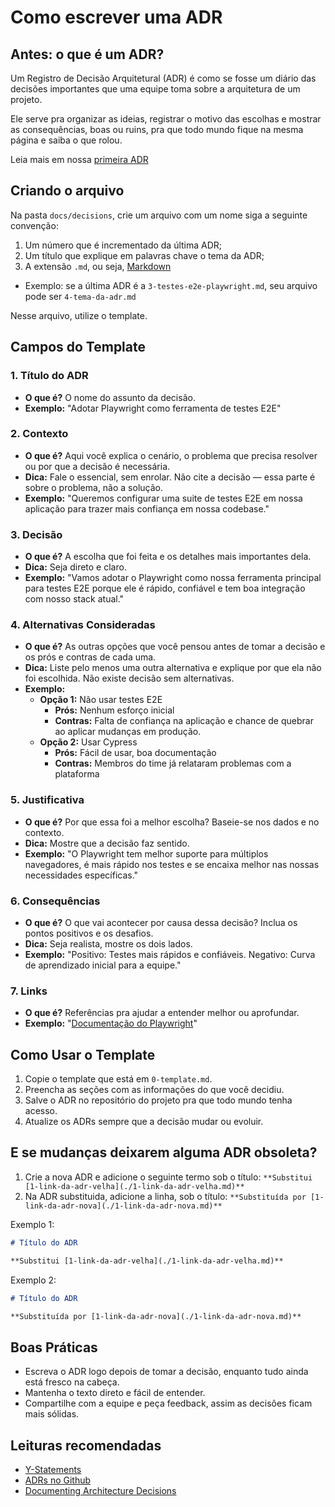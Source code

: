 # Como escrever uma ADR

## Antes: o que é um ADR?

Um Registro de Decisão Arquitetural (ADR) é como se fosse um diário das decisões importantes que uma equipe toma sobre a arquitetura de um projeto.

Ele serve pra organizar as ideias, registrar o motivo das escolhas e mostrar as consequências, boas ou ruins, pra que todo mundo fique na mesma página e saiba o que rolou.

Leia mais em nossa [primeira ADR](./1-adr.md)

## Criando o arquivo

Na pasta `docs/decisions`, crie um arquivo com um nome siga a seguinte convenção:

1. Um número que é incrementado da última ADR;
2. Um título que explique em palavras chave o tema da ADR;
3. A extensão `.md`, ou seja, [Markdown](https://www.markdownguide.org/)

- Exemplo: se a última ADR é a `3-testes-e2e-playwright.md`, seu arquivo pode ser `4-tema-da-adr.md`

Nesse arquivo, utilize o template.

## Campos do Template

### 1. **Título do ADR**

- **O que é?** O nome do assunto da decisão.
- **Exemplo:** "Adotar Playwright como ferramenta de testes E2E"

### 2. **Contexto**

- **O que é?** Aqui você explica o cenário, o problema que precisa resolver ou por que a decisão é necessária.
- **Dica:** Fale o essencial, sem enrolar. Não cite a decisão — essa parte é sobre o problema, não a solução.
- **Exemplo:** "Queremos configurar uma suite de testes E2E em nossa aplicação para trazer mais confiança em nossa codebase."

### 3. **Decisão**

- **O que é?** A escolha que foi feita e os detalhes mais importantes dela.
- **Dica:** Seja direto e claro.
- **Exemplo:** "Vamos adotar o Playwright como nossa ferramenta principal para testes E2E porque ele é rápido, confiável e tem boa integração com nosso stack atual."

### 4. **Alternativas Consideradas**

- **O que é?** As outras opções que você pensou antes de tomar a decisão e os prós e contras de cada uma.
- **Dica:** Liste pelo menos uma outra alternativa e explique por que ela não foi escolhida. Não existe decisão sem alternativas.
- **Exemplo:**
  - **Opção 1:** Não usar testes E2E
    - **Prós:** Nenhum esforço inicial
    - **Contras:** Falta de confiança na aplicação e chance de quebrar ao aplicar mudanças em produção.
  - **Opção 2:** Usar Cypress
    - **Prós:** Fácil de usar, boa documentação
    - **Contras:** Membros do time já relataram problemas com a plataforma

### 5. **Justificativa**

- **O que é?** Por que essa foi a melhor escolha? Baseie-se nos dados e no contexto.
- **Dica:** Mostre que a decisão faz sentido.
- **Exemplo:** "O Playwright tem melhor suporte para múltiplos navegadores, é mais rápido nos testes e se encaixa melhor nas nossas necessidades específicas."

### 6. **Consequências**

- **O que é?** O que vai acontecer por causa dessa decisão? Inclua os pontos positivos e os desafios.
- **Dica:** Seja realista, mostre os dois lados.
- **Exemplo:** "Positivo: Testes mais rápidos e confiáveis. Negativo: Curva de aprendizado inicial para a equipe."

### 7. **Links**

- **O que é?** Referências pra ajudar a entender melhor ou aprofundar.
- **Exemplo:** "[Documentação do Playwright](https://playwright.dev/)"

## Como Usar o Template

1. Copie o template que está em `0-template.md`.
2. Preencha as seções com as informações do que você decidiu.
3. Salve o ADR no repositório do projeto pra que todo mundo tenha acesso.
4. Atualize os ADRs sempre que a decisão mudar ou evoluir.

## E se mudanças deixarem alguma ADR obsoleta?

1. Crie a nova ADR e adicione o seguinte termo sob o título: `**Substitui [1-link-da-adr-velha](./1-link-da-adr-velha.md)**`
2. Na ADR substituida, adicione a linha, sob o título: `**Substituída por [1-link-da-adr-nova](./1-link-da-adr-nova.md)**`

Exemplo 1:

```md
# Título do ADR

**Substitui [1-link-da-adr-velha](./1-link-da-adr-velha.md)**
```

Exemplo 2:

```md
# Título do ADR

**Substituída por [1-link-da-adr-nova](./1-link-da-adr-nova.md)**
```

## Boas Práticas

- Escreva o ADR logo depois de tomar a decisão, enquanto tudo ainda está fresco na cabeça.
- Mantenha o texto direto e fácil de entender.
- Compartilhe com a equipe e peça feedback, assim as decisões ficam mais sólidas.

## Leituras recomendadas

- [Y-Statements](https://medium.com/olzzio/y-statements-10eb07b5a177)
- [ADRs no Github](https://adr.github.io/)
- [Documenting Architecture Decisions](https://cognitect.com/blog/2011/11/15/documenting-architecture-decisions)
